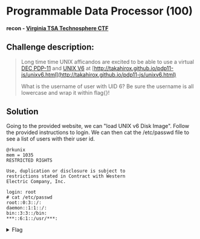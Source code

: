 # Programmable Data Processor (100)
#### recon - [Virginia TSA Technosphere CTF](../main.md)

## Challenge description:
> Long time time UNIX afficandos are excited to be able to use a virtual [DEC PDP-11](https://en.wikipedia.org/wiki/PDP-11) and [UNIX V6](https://en.wikipedia.org/wiki/Version_6_Unix) at [http://takahirox.github.io/pdp11-js/unixv6.html](http://takahirox.github.io/pdp11-js/unixv6.html)
> 
> What is the username of user with UID 6? Be sure the username is all lowercase and wrap it within flag{}!

## Solution
Going to the provided website, we can "load UNIX v6 Disk Image". Follow the provided instructions to login. We can then cat the /etc/passwd file to see a list of users with their user id.
```
@rkunix
mem = 1035
RESTRICTED RIGHTS

Use, duplication or disclosure is subject to
restrictions stated in Contract with Western
Electric Company, Inc.

login: root
# cat /etc/passwd
root::0:3::/:
daemon::1:1::/:
bin::3:3::/bin:
***::6:1::/usr/***:
```
<details> 
    <summary>Flag</summary>
flag{ken}
</details>